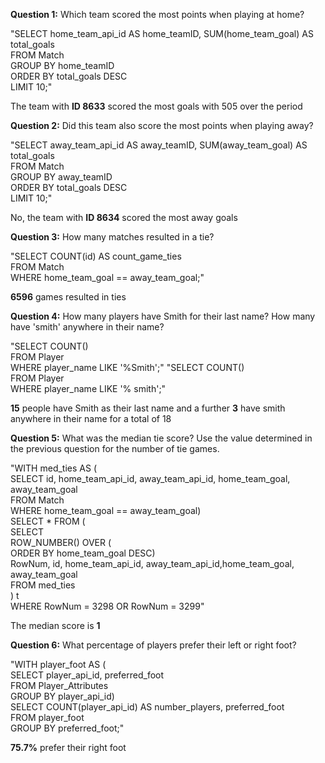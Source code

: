 __Question 1:__ Which team scored the most points when playing at home?  

"SELECT home_team_api_id AS home_teamID, SUM(home_team_goal) AS total_goals \
            FROM Match \
            GROUP BY home_teamID \
            ORDER BY total_goals DESC\
            LIMIT 10;"

The team with __ID 8633__ scored the most goals with 505 over the period

__Question 2:__ Did this team also score the most points when playing away?  

"SELECT away_team_api_id AS away_teamID, SUM(away_team_goal) AS total_goals \
            FROM Match \
            GROUP BY away_teamID \
            ORDER BY total_goals DESC \
            LIMIT 10;"

No, the team with __ID 8634__ scored the most away goals

__Question 3:__ How many matches resulted in a tie? 

"SELECT COUNT(id) AS count_game_ties \
            FROM Match \
            WHERE home_team_goal == away_team_goal;"

__6596__ games resulted in ties

__Question 4:__ How many players have Smith for their last name? How many have 'smith' anywhere in their name?

"SELECT COUNT() \
            FROM Player \
            WHERE player_name LIKE '%Smith';"
"SELECT COUNT() \
            FROM Player \
            WHERE player_name LIKE '% smith';"
            
__15__ people have Smith as their last name and a further __3__ have smith anywhere in their name for a total of 18

__Question 5:__ What was the median tie score? Use the value determined in the previous question for the number of tie games.

"WITH med_ties AS ( \
            SELECT id, home_team_api_id, away_team_api_id, home_team_goal, away_team_goal \
            FROM Match \
            WHERE home_team_goal == away_team_goal) \
          SELECT * FROM ( \
              SELECT \
                  ROW_NUMBER() OVER ( \
                      ORDER BY home_team_goal DESC) \
                      RowNum, id,  home_team_api_id, away_team_api_id,home_team_goal, away_team_goal \
              FROM med_ties \
              ) t \
              WHERE RowNum = 3298 OR RowNum = 3299"

The median score is __1__

__Question 6:__ What percentage of players prefer their left or right foot?

"WITH player_foot AS ( \
            SELECT player_api_id, preferred_foot \
            FROM Player_Attributes \
            GROUP BY player_api_id) \
        SELECT COUNT(player_api_id) AS number_players, preferred_foot \
            FROM player_foot \
            GROUP BY preferred_foot;"
            
__75.7%__ prefer their right foot
